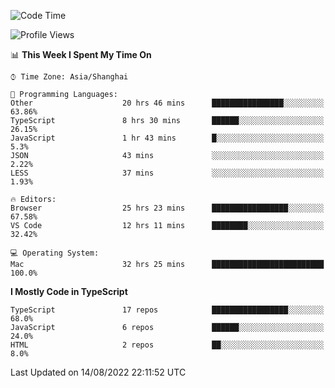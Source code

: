 <!--START_SECTION:waka-->
![Code Time](http://img.shields.io/badge/Code%20Time-2%2C589%20hrs%2035%20mins-blue)

![Profile Views](http://img.shields.io/badge/Profile%20Views-4-blue)

📊 **This Week I Spent My Time On** 

```text
⌚︎ Time Zone: Asia/Shanghai

💬 Programming Languages: 
Other                    20 hrs 46 mins      ████████████████░░░░░░░░░   63.86% 
TypeScript               8 hrs 30 mins       ██████░░░░░░░░░░░░░░░░░░░   26.15% 
JavaScript               1 hr 43 mins        █░░░░░░░░░░░░░░░░░░░░░░░░   5.3% 
JSON                     43 mins             ░░░░░░░░░░░░░░░░░░░░░░░░░   2.22% 
LESS                     37 mins             ░░░░░░░░░░░░░░░░░░░░░░░░░   1.93%

🔥 Editors: 
Browser                  25 hrs 23 mins      █████████████████░░░░░░░░   67.58% 
VS Code                  12 hrs 11 mins      ████████░░░░░░░░░░░░░░░░░   32.42%

💻 Operating System: 
Mac                      32 hrs 25 mins      █████████████████████████   100.0%

```

**I Mostly Code in TypeScript** 

```text
TypeScript               17 repos            █████████████████░░░░░░░░   68.0% 
JavaScript               6 repos             ██████░░░░░░░░░░░░░░░░░░░   24.0% 
HTML                     2 repos             ██░░░░░░░░░░░░░░░░░░░░░░░   8.0%

```



 Last Updated on 14/08/2022 22:11:52 UTC
<!--END_SECTION:waka-->
